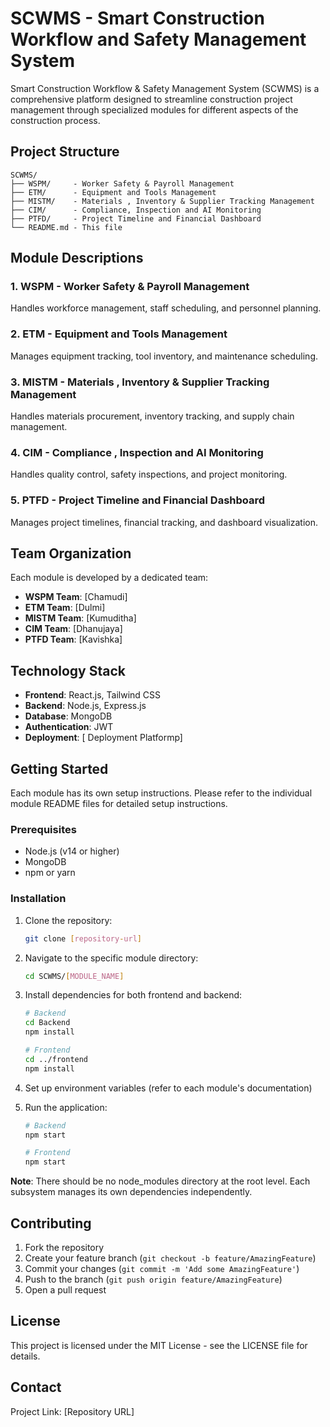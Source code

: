 # SCWMS - Smart Construction Workflow and Safety Management System

Smart Construction Workflow & Safety Management System (SCWMS) is a comprehensive platform designed to streamline construction project management through specialized modules for different aspects of the construction process.

## Project Structure

```
SCWMS/
├── WSPM/     - Worker Safety & Payroll Management
├── ETM/      - Equipment and Tools Management
├── MISTM/    - Materials , Inventory & Supplier Tracking Management
├── CIM/      - Compliance, Inspection and AI Monitoring
├── PTFD/     - Project Timeline and Financial Dashboard 
└── README.md - This file
```

## Module Descriptions

### 1. WSPM - Worker Safety & Payroll Management
Handles workforce management, staff scheduling, and personnel planning.

### 2. ETM - Equipment and Tools Management
Manages equipment tracking, tool inventory, and maintenance scheduling.

### 3. MISTM - Materials , Inventory & Supplier Tracking Management
Handles materials procurement, inventory tracking, and supply chain management.

### 4. CIM - Compliance , Inspection and AI Monitoring
Handles quality control, safety inspections, and project monitoring.

### 5. PTFD - Project Timeline and Financial Dashboard
Manages project timelines, financial tracking, and dashboard visualization.

## Team Organization

Each module is developed by a dedicated team:
- **WSPM Team**: [Chamudi]
- **ETM Team**: [Dulmi]
- **MISTM Team**: [Kumuditha]
- **CIM Team**: [Dhanujaya]
- **PTFD Team**: [Kavishka]

## Technology Stack

- **Frontend**: React.js, Tailwind CSS
- **Backend**: Node.js, Express.js
- **Database**: MongoDB
- **Authentication**: JWT
- **Deployment**: [ Deployment Platformp]

## Getting Started

Each module has its own setup instructions. Please refer to the individual module README files for detailed setup instructions.

### Prerequisites

- Node.js (v14 or higher)
- MongoDB
- npm or yarn

### Installation

1. Clone the repository:
   ```bash
   git clone [repository-url]
   ```

2. Navigate to the specific module directory:
   ```bash
   cd SCWMS/[MODULE_NAME]
   ```

3. Install dependencies for both frontend and backend:
   ```bash
   # Backend
   cd Backend
   npm install
   
   # Frontend
   cd ../frontend
   npm install
   ```

4. Set up environment variables (refer to each module's documentation)

5. Run the application:
   ```bash
   # Backend
   npm start
   
   # Frontend
   npm start
   ```

**Note**: There should be no node_modules directory at the root level. Each subsystem manages its own dependencies independently.

## Contributing

1. Fork the repository
2. Create your feature branch (`git checkout -b feature/AmazingFeature`)
3. Commit your changes (`git commit -m 'Add some AmazingFeature'`)
4. Push to the branch (`git push origin feature/AmazingFeature`)
5. Open a pull request

## License

This project is licensed under the MIT License - see the LICENSE file for details.

## Contact

Project Link: [Repository URL]
